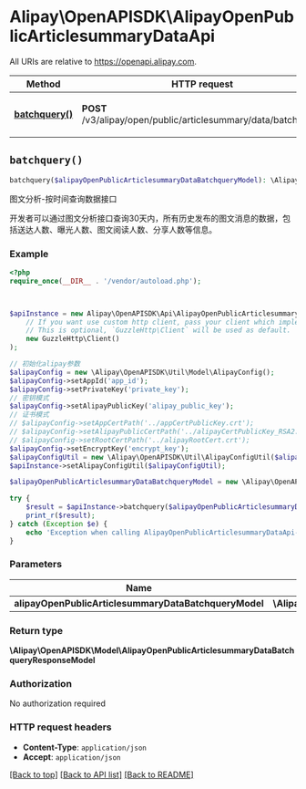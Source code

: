 # Alipay\OpenAPISDK\AlipayOpenPublicArticlesummaryDataApi

All URIs are relative to https://openapi.alipay.com.

Method | HTTP request | Description
------------- | ------------- | -------------
[**batchquery()**](AlipayOpenPublicArticlesummaryDataApi.md#batchquery) | **POST** /v3/alipay/open/public/articlesummary/data/batchquery | 图文分析-按时间查询数据接口


## `batchquery()`

```php
batchquery($alipayOpenPublicArticlesummaryDataBatchqueryModel): \Alipay\OpenAPISDK\Model\AlipayOpenPublicArticlesummaryDataBatchqueryResponseModel
```

图文分析-按时间查询数据接口

开发者可以通过图文分析接口查询30天内，所有历史发布的图文消息的数据，包括送达人数、曝光人数、图文阅读人数、分享人数等信息。

### Example

```php
<?php
require_once(__DIR__ . '/vendor/autoload.php');



$apiInstance = new Alipay\OpenAPISDK\Api\AlipayOpenPublicArticlesummaryDataApi(
    // If you want use custom http client, pass your client which implements `GuzzleHttp\ClientInterface`.
    // This is optional, `GuzzleHttp\Client` will be used as default.
    new GuzzleHttp\Client()
);

// 初始化alipay参数
$alipayConfig = new \Alipay\OpenAPISDK\Util\Model\AlipayConfig();
$alipayConfig->setAppId('app_id');
$alipayConfig->setPrivateKey('private_key');
// 密钥模式
$alipayConfig->setAlipayPublicKey('alipay_public_key');
// 证书模式
// $alipayConfig->setAppCertPath('../appCertPublicKey.crt');
// $alipayConfig->setAlipayPublicCertPath('../alipayCertPublicKey_RSA2.crt');
// $alipayConfig->setRootCertPath('../alipayRootCert.crt');
$alipayConfig->setEncryptKey('encrypt_key');
$alipayConfigUtil = new \Alipay\OpenAPISDK\Util\AlipayConfigUtil($alipayConfig);
$apiInstance->setAlipayConfigUtil($alipayConfigUtil);

$alipayOpenPublicArticlesummaryDataBatchqueryModel = new \Alipay\OpenAPISDK\Model\AlipayOpenPublicArticlesummaryDataBatchqueryModel(); // \Alipay\OpenAPISDK\Model\AlipayOpenPublicArticlesummaryDataBatchqueryModel

try {
    $result = $apiInstance->batchquery($alipayOpenPublicArticlesummaryDataBatchqueryModel);
    print_r($result);
} catch (Exception $e) {
    echo 'Exception when calling AlipayOpenPublicArticlesummaryDataApi->batchquery: ', $e->getMessage(), PHP_EOL;
}
```

### Parameters

Name | Type | Description  | Notes
------------- | ------------- | ------------- | -------------
 **alipayOpenPublicArticlesummaryDataBatchqueryModel** | **\Alipay\OpenAPISDK\Model\AlipayOpenPublicArticlesummaryDataBatchqueryModel**|  | [optional]

### Return type

**\Alipay\OpenAPISDK\Model\AlipayOpenPublicArticlesummaryDataBatchqueryResponseModel**

### Authorization

No authorization required

### HTTP request headers

- **Content-Type**: `application/json`
- **Accept**: `application/json`

[[Back to top]](#) [[Back to API list]](../../README.md#api-endpoints)
[[Back to README]](../../README.md)
